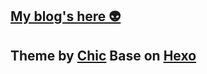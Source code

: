 ## [My blog's here 👽](https://q2h5.github.io)  

## Theme by [Chic](https://github.com/Siricee/hexo-theme-Chic) Base on [Hexo](https://hexo.io)